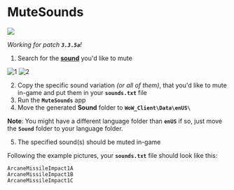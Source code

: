 # MuteSounds
[<img src="https://img.shields.io/github/downloads/mattibalize-lab/MuteSounds/1.2/total">](https://github.com/mattibalize-lab/MuteSounds/releases/1.2)

_Working for patch **`3.3.5a`**!_

1. Search for the [**sound**](https://www.wowhead.com/wotlk/sounds/) you'd like to mute

![1](https://github.com/mattibalize-lab/MuteSounds/assets/38044816/481a4fee-04dc-44c0-908a-54c71b3735b9)
![2](https://github.com/mattibalize-lab/MuteSounds/assets/38044816/b37f65da-f53d-4717-afe4-ba7726ee1e82)

2. Copy the specific sound variation _(or all of them)_, that you'd like to mute in-game and put them in your **`sounds.txt`** file
3. Run the **`MuteSounds`** app
4. Move the generated **Sound** folder to **`WoW_Client\Data\enUS\`**
   
**Note**: You might have a different language folder than **`enUS`**
if so, just move the **`Sound`** folder to your language folder.
  
5. The specified sound(s) should be muted in-game

Following the example pictures, your **`sounds.txt`** file should look like this:
```
ArcaneMissileImpact1A
ArcaneMissileImpact1B
ArcaneMissileImpact1C
```
